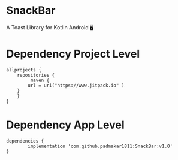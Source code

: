 # SnackBar
A Toast Library for Kotlin Android 🖥️
# Dependency Project Level
	allprojects {
		repositories {
			 maven {
            url = uri("https://www.jitpack.io" )
        }
		}
	}
# Dependency App Level

	dependencies {
	        implementation 'com.github.padmakar1811:SnackBar:v1.0' 
	}
